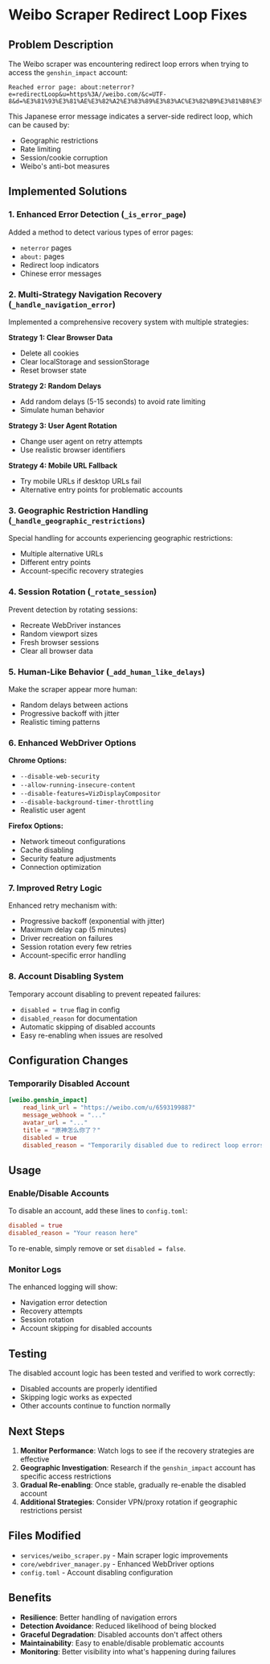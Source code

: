 # Weibo Scraper Redirect Loop Fixes

## Problem Description

The Weibo scraper was encountering redirect loop errors when trying to access the `genshin_impact` account:
```
Reached error page: about:neterror?e=redirectLoop&u=https%3A//weibo.com/&c=UTF-8&d=%E3%81%93%E3%81%AE%E3%82%A2%E3%83%89%E3%83%AC%E3%82%B9%E3%81%B8%E3%81%AE%E3%83%AA%E3%82%AF%E3%82%A8%E3%82%B9%E3%83%88%E3%81%AB%E3%82%B5%E3%83%BC%E3%83%90%E3%83%BC%E3%81%AE%E8%87%AA%E5%8B%95%E8%BB%A2%E9%80%81%E8%A8AD%E5%AE%9A%E3%81%8C%E3%83%AB%E3%83%BC%E3%83%97%E3%81%97%E3%81%A6%E3%81%84%E3%81%BE%E3%81%99%E3%80%82
```

This Japanese error message indicates a server-side redirect loop, which can be caused by:
- Geographic restrictions
- Rate limiting
- Session/cookie corruption
- Weibo's anti-bot measures

## Implemented Solutions

### 1. Enhanced Error Detection (`_is_error_page`)

Added a method to detect various types of error pages:
- `neterror` pages
- `about:` pages
- Redirect loop indicators
- Chinese error messages

### 2. Multi-Strategy Navigation Recovery (`_handle_navigation_error`)

Implemented a comprehensive recovery system with multiple strategies:

**Strategy 1: Clear Browser Data**
- Delete all cookies
- Clear localStorage and sessionStorage
- Reset browser state

**Strategy 2: Random Delays**
- Add random delays (5-15 seconds) to avoid rate limiting
- Simulate human behavior

**Strategy 3: User Agent Rotation**
- Change user agent on retry attempts
- Use realistic browser identifiers

**Strategy 4: Mobile URL Fallback**
- Try mobile URLs if desktop URLs fail
- Alternative entry points for problematic accounts

### 3. Geographic Restriction Handling (`_handle_geographic_restrictions`)

Special handling for accounts experiencing geographic restrictions:
- Multiple alternative URLs
- Different entry points
- Account-specific recovery strategies

### 4. Session Rotation (`_rotate_session`)

Prevent detection by rotating sessions:
- Recreate WebDriver instances
- Random viewport sizes
- Fresh browser sessions
- Clear all browser data

### 5. Human-Like Behavior (`_add_human_like_delays`)

Make the scraper appear more human:
- Random delays between actions
- Progressive backoff with jitter
- Realistic timing patterns

### 6. Enhanced WebDriver Options

**Chrome Options:**
- `--disable-web-security`
- `--allow-running-insecure-content`
- `--disable-features=VizDisplayCompositor`
- `--disable-background-timer-throttling`
- Realistic user agent

**Firefox Options:**
- Network timeout configurations
- Cache disabling
- Security feature adjustments
- Connection optimization

### 7. Improved Retry Logic

Enhanced retry mechanism with:
- Progressive backoff (exponential with jitter)
- Maximum delay cap (5 minutes)
- Driver recreation on failures
- Session rotation every few retries
- Account-specific error handling

### 8. Account Disabling System

Temporary account disabling to prevent repeated failures:
- `disabled = true` flag in config
- `disabled_reason` for documentation
- Automatic skipping of disabled accounts
- Easy re-enabling when issues are resolved

## Configuration Changes

### Temporarily Disabled Account
```toml
[weibo.genshin_impact]
    read_link_url = "https://weibo.com/u/6593199887"
    message_webhook = "..."
    avatar_url = "..."
    title = "原神怎么你了？"
    disabled = true
    disabled_reason = "Temporarily disabled due to redirect loop errors - investigating geographic restrictions"
```

## Usage

### Enable/Disable Accounts
To disable an account, add these lines to `config.toml`:
```toml
disabled = true
disabled_reason = "Your reason here"
```

To re-enable, simply remove or set `disabled = false`.

### Monitor Logs
The enhanced logging will show:
- Navigation error detection
- Recovery attempts
- Session rotation
- Account skipping for disabled accounts

## Testing

The disabled account logic has been tested and verified to work correctly:
- Disabled accounts are properly identified
- Skipping logic works as expected
- Other accounts continue to function normally

## Next Steps

1. **Monitor Performance**: Watch logs to see if the recovery strategies are effective
2. **Geographic Investigation**: Research if the `genshin_impact` account has specific access restrictions
3. **Gradual Re-enabling**: Once stable, gradually re-enable the disabled account
4. **Additional Strategies**: Consider VPN/proxy rotation if geographic restrictions persist

## Files Modified

- `services/weibo_scraper.py` - Main scraper logic improvements
- `core/webdriver_manager.py` - Enhanced WebDriver options
- `config.toml` - Account disabling configuration

## Benefits

- **Resilience**: Better handling of navigation errors
- **Detection Avoidance**: Reduced likelihood of being blocked
- **Graceful Degradation**: Disabled accounts don't affect others
- **Maintainability**: Easy to enable/disable problematic accounts
- **Monitoring**: Better visibility into what's happening during failures

